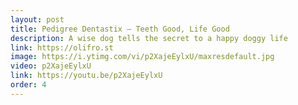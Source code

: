 ```yaml
---
layout: post
title: Pedigree Dentastix – Teeth Good, Life Good
description: A wise dog tells the secret to a happy doggy life
link: https://olifro.st
image: https://i.ytimg.com/vi/p2XajeEylxU/maxresdefault.jpg
video: p2XajeEylxU
link: https://youtu.be/p2XajeEylxU
order: 4
---
```

